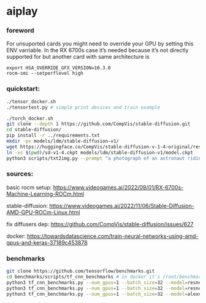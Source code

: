 # aiplay

### foreword

For unsuported cards you might need to override your GPU by setting this ENV varriable. In the RX 6700s case it’s needed because it’s not directly supported for but another card with same architecture is

```
export HSA_OVERRIDE_GFX_VERSION=10.3.0
rocm-smi --setperflevel high
```

### quickstart:

```bash
./tensor_docker.sh
./tensortest.py # simple print devices and train example
```

```bash
./torch_docker.sh
git clone --depth 1 https://github.com/CompVis/stable-diffusion.git
cd stable-diffusion/
pip install -r ../requirements.txt
mkdir -pv models/ldm/stable-diffusion-v1/
wget https://huggingface.co/CompVis/stable-diffusion-v-1-4-original/resolve/main/sd-v1-4.ckpt
ln -vs $(pwd)/sd-v1-4.ckpt models/ldm/stable-diffusion-v1/model.ckpt
python3 scripts/txt2img.py --prompt "a photograph of an astronaut riding a horse" --plms
```


### sources:

basic rocm setup: https://www.videogames.ai/2022/09/01/RX-6700s-Machine-Learning-ROCm.html

stable-diffusion: https://www.videogames.ai/2022/11/06/Stable-Diffusion-AMD-GPU-ROCm-Linux.html

fix diffusers dep: https://github.com/CompVis/stable-diffusion/issues/627

docker: https://towardsdatascience.com/train-neural-networks-using-amd-gpus-and-keras-37189c453878


### benchmarks

```bash
git clone https://github.com/tensorflow/benchmarks.git
cd benchmarks/scripts/tf_cnn_benchmarks # in docker it's /root/benchmarks/scripts/tf_cnn_benchmarks
python3 tf_cnn_benchmarks.py --num_gpus=1 --batch_size=32 --model=resnet50 # ~130 images/sec
python3 tf_cnn_benchmarks.py --num_gpus=1 --batch_size=32 --model=resnet50 --use_fp16 # ~173 images/sec
python3 tf_cnn_benchmarks.py --num_gpus=1 --batch_size=32 --model=alexnet # ~1000 images/sec
```
